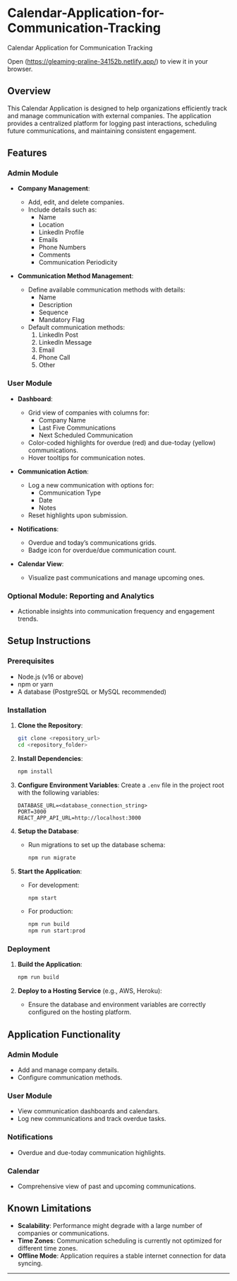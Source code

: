 # Calendar-Application-for-Communication-Tracking
Calendar Application for Communication Tracking

Open (https://gleaming-praline-34152b.netlify.app/) to view it in your browser.

## Overview
This Calendar Application is designed to help organizations efficiently track and manage communication with external companies. The application provides a centralized platform for logging past interactions, scheduling future communications, and maintaining consistent engagement.

## Features

### Admin Module
- **Company Management**:
  - Add, edit, and delete companies.
  - Include details such as:
    - Name
    - Location
    - LinkedIn Profile
    - Emails
    - Phone Numbers
    - Comments
    - Communication Periodicity

- **Communication Method Management**:
  - Define available communication methods with details:
    - Name
    - Description
    - Sequence
    - Mandatory Flag
  - Default communication methods:
    1. LinkedIn Post
    2. LinkedIn Message
    3. Email
    4. Phone Call
    5. Other

### User Module
- **Dashboard**:
  - Grid view of companies with columns for:
    - Company Name
    - Last Five Communications
    - Next Scheduled Communication
  - Color-coded highlights for overdue (red) and due-today (yellow) communications.
  - Hover tooltips for communication notes.

- **Communication Action**:
  - Log a new communication with options for:
    - Communication Type
    - Date
    - Notes
  - Reset highlights upon submission.

- **Notifications**:
  - Overdue and today’s communications grids.
  - Badge icon for overdue/due communication count.

- **Calendar View**:
  - Visualize past communications and manage upcoming ones.

### Optional Module: Reporting and Analytics
- Actionable insights into communication frequency and engagement trends.

## Setup Instructions

### Prerequisites
- Node.js (v16 or above)
- npm or yarn
- A database (PostgreSQL or MySQL recommended)

### Installation
1. **Clone the Repository**:
   ```bash
   git clone <repository_url>
   cd <repository_folder>
   ```

2. **Install Dependencies**:
   ```bash
   npm install
   ```

3. **Configure Environment Variables**:
   Create a `.env` file in the project root with the following variables:
   ```env
   DATABASE_URL=<database_connection_string>
   PORT=3000
   REACT_APP_API_URL=http://localhost:3000
   ```

4. **Setup the Database**:
   - Run migrations to set up the database schema:
     ```bash
     npm run migrate
     ```

5. **Start the Application**:
   - For development:
     ```bash
     npm start
     ```
   - For production:
     ```bash
     npm run build
     npm run start:prod
     ```

### Deployment
1. **Build the Application**:
   ```bash
   npm run build
   ```

2. **Deploy to a Hosting Service** (e.g., AWS, Heroku):
   - Ensure the database and environment variables are correctly configured on the hosting platform.

## Application Functionality

### Admin Module
- Add and manage company details.
- Configure communication methods.

### User Module
- View communication dashboards and calendars.
- Log new communications and track overdue tasks.

### Notifications
- Overdue and due-today communication highlights.

### Calendar
- Comprehensive view of past and upcoming communications.

## Known Limitations
- **Scalability**: Performance might degrade with a large number of companies or communications.
- **Time Zones**: Communication scheduling is currently not optimized for different time zones.
- **Offline Mode**: Application requires a stable internet connection for data syncing.

---
